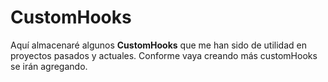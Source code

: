 # CustomHooks

Aquí almacenaré algunos **CustomHooks** que me han sido de utilidad en proyectos pasados y actuales.
Conforme vaya creando más customHooks se irán agregando. 